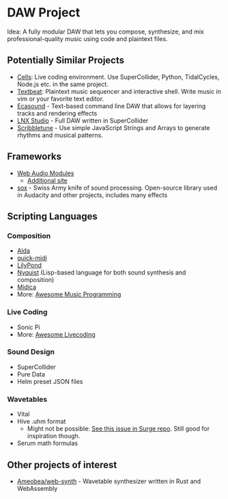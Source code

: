 # DAW Project

Idea: A fully modular DAW that lets you compose, synthesize, and mix professional-quality music using code and plaintext files.

## Potentially Similar Projects

- [Cells](https://github.com/ales-tsurko/cells): Live coding environment. Use SuperCollider, Python, TidalCycles, Node.js etc. in the same project.
- [Textbeat](https://github.com/flipcoder/textbeat): Plaintext music sequencer and interactive shell. Write music in vim or your favorite text editor.
- [Ecasound](https://ecasound.seul.org/ecasound/Documentation/examples.html) - Text-based command line DAW that allows for layering tracks and rendering effects
- [LNX Studio](https://github.com/neilcosgrove/LNX_Studio/) - Full DAW written in SuperCollider
- [Scribbletune](https://github.com/scribbletune/scribbletune) - Use simple JavaScript Strings and Arrays to generate rhythms and musical patterns.

## Frameworks

- [Web Audio Modules](https://wam.fm/)
  - [Additional site](https://www.webaudiomodules.org/)
- [sox](https://github.com/chirlu/sox) - Swiss Army knife of sound processing. Open-source library used in Audacity and other projects, includes many effects


## Scripting Languages

### Composition

- [Alda](https://github.com/alda-lang/alda)
- [quick-midi](https://github.com/Hadron67/quick-midi)
- [LilyPond](https://github.com/lilypond/lilypond)
- [Nyquist](http://www.cs.cmu.edu/~rbd/doc/nyquist/) (Lisp-based language for both sound synthesis and composition)
- [Midica](https://github.com/truj/midica)
- More: [Awesome Music Programming](https://github.com/ciconia/awesome-music#music-programming)

### Live Coding

- Sonic Pi
- More: [Awesome Livecoding](https://github.com/toplap/awesome-livecoding)

### Sound Design

- SuperCollider
- Pure Data
- Helm preset JSON files

### Wavetables

- Vital
- Hive .uhm format
  - Might not be possible: [See this issue in Surge repo](https://github.com/surge-synthesizer/surge/issues/815). Still good for inspiration though.
- Serum math formulas

## Other projects of interest

- [Ameobea/web-synth](https://github.com/Ameobea/web-synth) - Wavetable synthesizer written in Rust and WebAssembly

